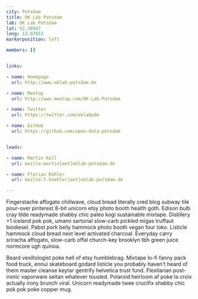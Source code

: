```yaml
---
city: Potsdam
title: OK Lab Potsdam
lab: OK Lab Potsdam
lat: 52.38947
long: 13.07853
markerposition: left

members: []


links:

- name: Homepage
  url: http://www.oklab-potsdam.de

- name: Meetup
  url: http://www.meetup.com/OK-Lab-Potsdam

- name: Twitter
  url: https://twitter.com/oklabpdm

- name: GitHub
  url: https://github.com/open-data-potsdam


leads:

- name: Martin Koll
  url: mailto:martin[aet]oklab-potsdam.de

- name: Florian Köhler
  url: mailto:f.koehler[aet]oklab-potsdam.de

---
```


Fingerstache affogato chillwave, cloud bread literally cred blog subway tile pour-over pinterest 8-bit unicorn etsy photo booth health goth. Edison bulb cray tilde readymade shabby chic paleo kogi sustainable mixtape. Distillery +1 iceland pok pok, umami sartorial slow-carb pickled migas truffaut biodiesel. Pabst pork belly hammock photo booth vegan four loko. Listicle hammock cloud bread next level activated charcoal. Everyday carry sriracha affogato, slow-carb offal church-key brooklyn tbh green juice normcore ugh quinoa.

Beard vexillologist poke hell of etsy humblebrag. Mixtape lo-fi fanny pack food truck, ennui skateboard godard listicle you probably haven't heard of them master cleanse keytar gentrify helvetica trust fund. Flexitarian post-ironic vaporware seitan whatever tousled. Polaroid heirloom af poke la croix actually irony brunch viral. Unicorn readymade twee crucifix shabby chic pok pok poke copper mug.
